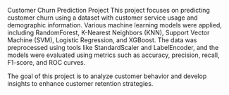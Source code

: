 Customer Churn Prediction Project
This project focuses on predicting customer churn using a dataset with customer service usage and demographic information. Various machine learning models were applied, including RandomForest, K-Nearest Neighbors (KNN), Support Vector Machine (SVM), Logistic Regression, and XGBoost. The data was preprocessed using tools like StandardScaler and LabelEncoder, and the models were evaluated using metrics such as accuracy, precision, recall, F1-score, and ROC curves.

The goal of this project is to analyze customer behavior and develop insights to enhance customer retention strategies.
